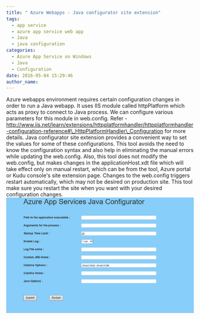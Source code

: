 ```yaml
---
title: " Azure Webapps - Java configurator site extension"
tags:
  - app service
  - azure app service web app
  - Java
  - java configuration
categories:
  - Azure App Service on Windows
  - Java
  - Configuration
date: 2016-05-04 15:29:46
author_name:
---
```


Azure webapps environment requires certain configuration changes in order to run a Java webapp. It uses IIS module called httpPlatform which acts as proxy to connect to Java process. We can configure various parameters for this module in web.config. Refer - http://www.iis.net/learn/extensions/httpplatformhandler/httpplatformhandler-configuration-reference#\_HttpPlatformHandler\_Configuration for more details. Java configurator site extension provides a convenient way to set the values for some of these configurations. This tool avoids the need to know the configuration syntax and also help in eliminating the manual errors while updating the web.config. Also, this tool does not modify the web.config, but makes changes in the applicationHost.xdt file which will take effect only on manual restart, which can be from the tool, Azure portal or Kudu console's site extension page. Changes to the web.config triggers restart automatically, which may not be desired on production site. This tool make sure you restart the site when you want with your desired configuration changes. [![Capture](/media/2016/05/Capture.png)](/wp-content/uploads/2016/05/Capture.png)